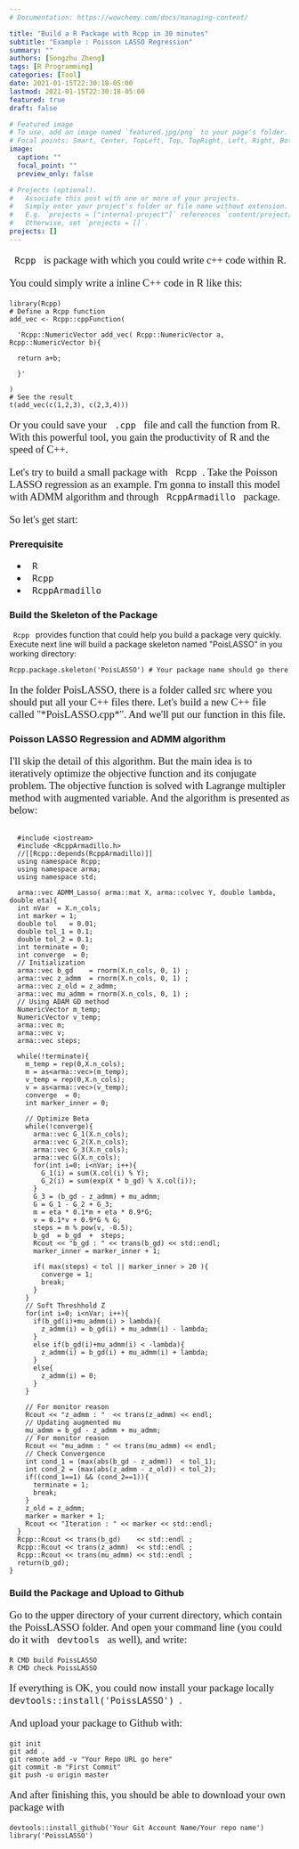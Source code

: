 ```yaml
---
# Documentation: https://wowchemy.com/docs/managing-content/

title: "Build a R Package with Rcpp in 30 minutes"
subtitle: "Example : Poisson LASSO Regression"
summary: ""
authors: [Songzhu Zheng]
tags: [R Programming]
categories: [Tool]
date: 2021-01-15T22:30:18-05:00
lastmod: 2021-01-15T22:30:18-05:00
featured: true
draft: false

# Featured image
# To use, add an image named `featured.jpg/png` to your page's folder.
# Focal points: Smart, Center, TopLeft, Top, TopRight, Left, Right, BottomLeft, Bottom, BottomRight.
image:
  caption: ""
  focal_point: ""
  preview_only: false

# Projects (optional).
#   Associate this post with one or more of your projects.
#   Simply enter your project's folder or file name without extension.
#   E.g. `projects = ["internal-project"]` references `content/project/deep-learning/index.md`.
#   Otherwise, set `projects = []`.
projects: []
---
```


<p style=' font-family:"Times New Rome"; font-size:14pt '>
<code> Rcpp </code> is package with which you could write c++ code within R. 
</p>

<p style=' font-family:"Times New Rome"; font-size:14pt '>
You could simply write a inline C++ code in R like this:
</p>

```{r, echo=TRUE, eval=FALSE}
library(Rcpp)
# Define a Rcpp function
add_vec <- Rcpp::cppFunction(
  
  'Rcpp::NumericVector add_vec( Rcpp::NumericVector a, Rcpp::NumericVector b){
  
  return a+b;
  
  }'
  
)
# See the result
t(add_vec(c(1,2,3), c(2,3,4)))
```

<p style=' font-family:"Times New Rome"; font-size:14pt '>
Or you could save your <code> .cpp </code> file and call the function from R. With this
powerful tool, you gain the productivity of R and the speed of C++.
</p>

<p style=' font-family:"Times New Rome"; font-size:14pt '>
Let's try to build a small package with <code> Rcpp </code>. Take the Poisson LASSO regression as an example. I'm gonna to install this model with ADMM algorithm and through <code> RcppArmadillo </code> package.
</p>

<p style=' font-family:"Times New Rome"; font-size:14pt '>
So let's get start:
</p>

### __Prerequisite__

<dl style=' font-family:"Times New Rome"; font-size:14pt '>


+ <code> R </code> 
+ <code> Rcpp </code>
+ <code> RcppArmadillo </code>
</dl>

### __Build the Skeleton of the Package__

<code> Rcpp </code> provides function that could help you build a package very quickly. Execute next line will build a package skeleton named "PoisLASSO" in you working directory:

```{r, echo=TRUE, eval=FALSE}
Rcpp.package.skeleton('PoisLASSO') # Your package name should go there
```

<p style=' font-family:"Times New Rome"; font-size:14pt '>
In the folder PoisLASSO, there is a folder called src where you should put all your C++ files there. Let's build a new C++ file called "*PoisLASSO.cpp*". And we'll put our function in this file.
</p>

### __Poisson LASSO Regression and ADMM algorithm__

<p style=' font-family:"Times New Rome"; font-size:14pt '>
I'll skip the detail of this algorithm. But the main idea is to iteratively optimize the objective function and its conjugate problem. The objective function is solved with Lagrange multipler method with augmented variable. And the algorithm is presented as below:
</p>

```{r, echo=TRUE, engine='Rcpp', eval=FALSE}
  
  #include <iostream>
  #include <RcppArmadillo.h>
  //[[Rcpp::depends(RcppArmadillo)]]
  using namespace Rcpp;
  using namespace arma;
  using namespace std;
  
  arma::vec ADMM_Lasso( arma::mat X, arma::colvec Y, double lambda, double eta){
  int nVar  = X.n_cols;
  int marker = 1;
  double tol   = 0.01;
  double tol_1 = 0.1;
  double tol_2 = 0.1;
  int terminate = 0;
  int converge  = 0;
  // Initialization
  arma::vec b_gd    = rnorm(X.n_cols, 0, 1) ;
  arma::vec z_admm  = rnorm(X.n_cols, 0, 1) ;
  arma::vec z_old = z_admm;
  arma::vec mu_admm = rnorm(X.n_cols, 0, 1) ;
  // Using ADAM GD method
  NumericVector m_temp;
  NumericVector v_temp;
  arma::vec m;
  arma::vec v;
  arma::vec steps;
  
  while(!terminate){
    m_temp = rep(0,X.n_cols);
    m = as<arma::vec>(m_temp); 
    v_temp = rep(0,X.n_cols);
    v = as<arma::vec>(v_temp);
    converge  = 0;
    int marker_inner = 0;
    
    // Optimize Beta
    while(!converge){
      arma::vec G_1(X.n_cols);
      arma::vec G_2(X.n_cols);
      arma::vec G_3(X.n_cols);
      arma::vec G(X.n_cols);
      for(int i=0; i<nVar; i++){
        G_1(i) = sum(X.col(i) % Y);
        G_2(i) = sum(exp(X * b_gd) % X.col(i));
      }
      G_3 = (b_gd - z_admm) + mu_admm;
      G = G_1 - G_2 + G_3;
      m = eta * 0.1*m + eta * 0.9*G;
      v = 0.1*v + 0.9*G % G;
      steps = m % pow(v, -0.5);
      b_gd  = b_gd  +  steps;
      Rcout << "b_gd : " << trans(b_gd) << std::endl;
      marker_inner = marker_inner + 1;
      
      if( max(steps) < tol || marker_inner > 20 ){
        converge = 1;
        break;
      }
    }
    // Soft Threshhold Z
    for(int i=0; i<nVar; i++){
      if(b_gd(i)+mu_admm(i) > lambda){
        z_admm(i) = b_gd(i) + mu_admm(i) - lambda;
      }
      else if(b_gd(i)+mu_admm(i) < -lambda){
        z_admm(i) = b_gd(i) + mu_admm(i) + lambda;
      }
      else{
        z_admm(i) = 0;
      }
    }
    
    // For monitor reason
    Rcout << "z_admm : "  << trans(z_admm) << endl;
    // Updating augmented mu
    mu_admm = b_gd - z_admm + mu_admm;
    // For monitor reason
    Rcout << "mu_admm : " << trans(mu_admm) << endl;
    // Check Convergence
    int cond_1 = (max(abs(b_gd - z_admm))  < tol_1);
    int cond_2 = (max(abs(z_admm - z_old)) < tol_2);
    if((cond_1==1) && (cond_2==1)){
      terminate = 1;
      break;
    }
    z_old = z_admm;
    marker = marker + 1;
    Rcout << "Iteration : " << marker << std::endl;
  }
  Rcpp::Rcout << trans(b_gd)    << std::endl ;
  Rcpp::Rcout << trans(z_admm)  << std::endl ;
  Rcpp::Rcout << trans(mu_admm) << std::endl ;
  return(b_gd);
}
```


### __Build the Package and Upload to Github__

<p style=' font-family:"Times New Rome"; font-size:14pt '>
Go to the upper directory of your current directory, which contain the PoissLASSO folder. And open your command line (you could do it with <code> devtools </code> as well), and write:
</p>

```{bash, eval=FALSE, echo=TRUE}
R CMD build PoissLASSO
R CMD check PoissLASSO
```

<p style=' font-family:"Times New Rome"; font-size:14pt '>
If everything is OK, you could now install your package locally <code> devtools::install('PoissLASSO') </code>.
</p>

<p style=' font-family:"Times New Rome"; font-size:14pt '>
And upload your package to Github with:
</p>

```{bash, eval=FALSE, echo=TRUE}
git init
git add .
git remote add -v "Your Repo URL go here"
git commit -m "First Commit"
git push -u origin master
```

<p style=' font-family:"Times New Rome"; font-size:14pt '>
And after finishing this, you should be able to download your own package with 
</p>

```{r, echo=TRUE, eval=FALSE}
devtools::install_github('Your Git Account Name/Your repo name')
library('PoissLASSO')
```
